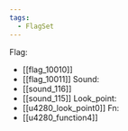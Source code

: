 ```yaml
---
tags:
  - FlagSet
---
```

Flag:
- [[flag_10010]]
- [[flag_10011]]
Sound:
- [[sound_116]]
- [[sound_115]]
Look_point:
- [[u4280_look_point0]]
Fn:
- [[u4280_function4]]
